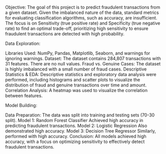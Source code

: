 Objective:
The goal of this project is to predict fraudulent transactions from a given dataset. Given the imbalanced nature of the data, standard metrics for evaluating classification algorithms, such as accuracy, are insufficient. The focus is on Sensitivity (true positive rate) and Specificity (true negative rate) to find an optimal trade-off, prioritizing high sensitivity to ensure fraudulent transactions are detected with high probability.

Data Exploration:

Libraries Used: NumPy, Pandas, Matplotlib, Seaborn, and warnings for ignoring warnings.
Dataset: The dataset contains 284,807 transactions with 31 features. There are no null values.
Fraud vs. Genuine Cases: The dataset is highly imbalanced with a small number of fraud cases.
Descriptive Statistics & EDA: Descriptive statistics and exploratory data analysis were performed, including histograms and scatter plots to visualize the distribution of fraud and genuine transactions over time and amount.
Correlation Analysis: A heatmap was used to visualize the correlation between features.

Model Building:

Data Preparation: The data was split into training and testing sets (70-30 split).
Model 1: Random Forest Classifier
Achieved high accuracy in predicting fraudulent transactions.
Model 2: Logistic Regression
Also demonstrated high accuracy.
Model 3: Decision Tree Regressor
Similarly, performed with high accuracy.
Conclusion:
All models achieved high accuracy, with a focus on optimizing sensitivity to effectively detect fraudulent transactions.
